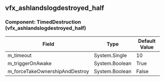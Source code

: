 ## vfx_ashlandslogdestroyed_half

### Component: TimedDestruction (vfx_ashlandslogdestroyed_half)

|Field|Type|Default Value|
|-----|----|-------------|
|m_timeout|System.Single|10|
|m_triggerOnAwake|System.Boolean|True|
|m_forceTakeOwnershipAndDestroy|System.Boolean|False|

